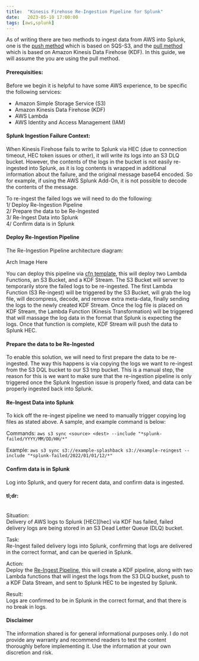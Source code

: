 ```yaml
---
title:  "Kinesis Firehose Re-Ingestion Pipeline for Splunk"
date:   2023-05-10 17:00:00
tags: [aws,splunk]
---
```


As of writing there are two methods to ingest data from AWS into Splunk, one is the [push method][sqs-s3] which is based on SQS-S3, and the [pull method][firehose] which is based on Amazon Kinesis Data Firehose (KDF). In this guide, we will assume the you are using the pull method.

#### Prerequisities:
Before we begin it is helpful to have some AWS experience, to be specific the following services:
- Amazon Simple Storage Service (S3)
- Amazon Kinesis Data Firehose (KDF)
- AWS Lambda
- AWS Identity and Access Management (IAM)

#### Splunk Ingestion Failure Context: 
When Kinesis Firehose fails to write to Splunk via HEC (due to connection timeout, HEC token issues or other), it will write its logs into an S3 DLQ bucket. However, the contents of the logs in the bucket is not easily re-ingested into Splunk, as it is log contents is wrapped in additional information about the failure, and the original message base64 encoded. So for example, if using the AWS Splunk Add-On, it is not possible to decode the contents of the message.

To re-ingest the failed logs we will need to do the following:
<br />1/ Deploy Re-Ingestion Pipeline
<br />2/ Prepare the data to be Re-Ingested
<br />3/ Re-Ingest Data into Splunk
<br />4/ Confirm data is in Splunk

#### Deploy Re-Ingestion Pipeline
The Re-Ingestion Pipeline architecture diagram:

Arch Image Here 

You can deploy this pipeline via [cfn template][firehose-cfn], this will deploy two Lambda Functions, an S3 Bucket, and a KDF Stream. The S3 Bucket will server to temporarily store the failed logs to be re-ingested. The first Lambda Function (S3 Re-ingest) will be triggered by the S3 Bucket, will grab the log file, will decompress, decode, and remove extra meta-data, finally sending the logs to the newly created KDF Stream. Once the log file is placed on KDF Stream, the Lambda Function (Kinesis Transformation) will be triggered that will massage the log data in the format that Splunk is expecting the logs. Once that function is complete, KDF Stream will push the data to Splunk HEC. 

#### Prepare the data to be Re-Ingested
To enable this solution, we will need to first prepare the data to be re-ingested. The way this happens is via copying the logs we want to re-ingest from the S3 DQL bucket to our S3 tmp bucket. This is a manual step, the reason for this is we want to make sure that the re-ingestion pipeline is only triggered once the Splunk Ingestion issue is properly fixed, and data can be properly ingested back into Splunk.

#### Re-Ingest Data into Splunk

To kick off the re-ingest pipeline we need to manually trigger copying log files as stated above. A sample, and example command is below:

Commands: ``aws s3 sync <source> <dest> --include "*splunk-failed/YYYY/MM/DD/HH/*"``

Example: ``aws s3 sync s3://example-splashback s3://example-reingest --include "*splunk-failed/2022/01/01/12/*"``

#### Confirm data is in Splunk

Log into Splunk, and query for recent data, and confirm data is ingested.

#### tl;dr:
<br />
Situation:
<br />Delivery of AWS logs to Splunk [HEC][hec] via KDF has failed, failed delivery logs are being stored in an S3 Dead Letter Queue (DLQ)  bucket.   

Task:
<br />Re-Ingest failed delivery logs into Splunk, confirming that logs are delivered in the correct format, and can be queried in Splunk.

Action:
<br />Deploy the [Re-Ingest Pipeline][firehose-reingest], this will create a KDF pipeline, along with two Lambda functions that will ingest the logs from the S3 DLQ bucket, push to a KDF Data Stream, and sent to Splunk HEC to be ingested by Splunk.

Result:
<br />Logs are confirmed to be in Splunk in the correct format, and that there is no break in logs. 

#### Disclaimer

The information shared is for general informational purposes only. I do not provide any warranty and recommend readers to test the content thoroughly before implementing it. Use the information at your own discretion and risk. 

[sqs-s3]: https://docs.splunk.com/Documentation/AddOns/released/AWS/SQS-basedS3
[firehose]: https://docs.splunk.com/Documentation/AddOns/released/AWS/ConfigureFirehoseOverview
[firehose-reingest]: https://github.com/animetauren/aws-splunk-firehose-error-reingest/tree/main/firehose-reingest
[firehose-cfn]: https://github.com/animetauren/aws-splunk-firehose-error-reingest/blob/main/firehose-reingest/firehose_reingest.yaml
[hec]: https://docs.splunk.com/Documentation/Splunk/9.0.5/Data/UsetheHTTPEventCollector